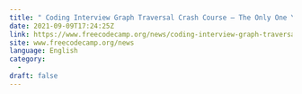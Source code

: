 ```yaml
---
title: " Coding Interview Graph Traversal Crash Course – The Only One You&#x27;ll Ever Need "
date: 2021-09-09T17:24:25Z
link: https://www.freecodecamp.org/news/coding-interview-graph-traversal-crash-course-the-only-one-youll-ever-need/?utm_medium=RSS&utm_source=news.12bit.vn
site: www.freecodecamp.org/news
language: English
category:
  -   
draft: false
---
```

